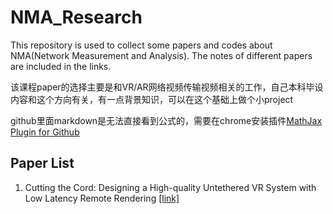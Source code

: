 # NMA_Research

This repository is used to collect some papers and codes about NMA(Network Measurement and Analysis). The notes of different papers are included in the links.

该课程paper的选择主要是和VR/AR网络视频传输视频相关的工作，自己本科毕设内容和这个方向有关，有一点背景知识，可以在这个基础上做个小project

github里面markdown是无法直接看到公式的，需要在chrome安装插件[MathJax Plugin for Github](https://chrome.google.com/webstore/detail/mathjax-plugin-for-github/ioemnmodlmafdkllaclgeombjnmnbima?utm_source=chrome-ntp-icon)

## Paper List
1. Cutting the Cord: Designing a High-quality Untethered VR System with Low Latency Remote Rendering [[link]](PaperNote-01.md)


